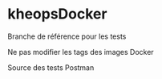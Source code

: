 # kheopsDocker

Branche de référence pour les tests 

Ne pas modifier les tags des images Docker

Source des tests Postman

